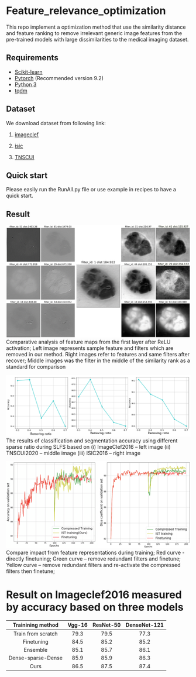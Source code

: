 # Feature_relevance_optimization
This repo implement a optimization method that use the similarity distance and feature ranking to remove irrelevant generic image features from the pre-trained models with large dissimilarities to the medical imaging dataset.

## Requirements
- [Scikit-learn](http://scikit-learn.org/stable/)
- [Pytorch](https://pytorch.org/) (Recommended version 9.2)
- [Python 3](https://www.python.org/)
- [tqdm](https://github.com/tqdm/tqdm)

## Dataset
We download dataset from following link: 
1. [imageclef](https://www.imageclef.org/2016)

2. [isic](https://www.isic-archive.com/#!/topWithHeader/wideContentTop/main)

3. [TNSCUI](https://tn-scui2020.grand-challenge.org/Dataset/)

## Quick start
Please easily run the RunAll.py file or use example in recipes to have a quick start.

## Result

![image](https://github.com/FredericChai/Feature_relevance_optimization/blob/main/src/1.png)
Comparative analysis of feature maps from the first layer after ReLU activation; Left image represents sample feature and filters which are removed in our method. Right images refer to features and same filters after recover; Middle images was the filter in the middle of the similarity rank as a standard for comparison

![image](https://github.com/FredericChai/Feature_relevance_optimization/blob/main/src/2.png)
The results of classification and segmentation accuracy using different sparse ratio during SLFS based on (i) ImageClef2016 – left image (ii) TNSCUI2020 – middle image (iii) ISIC2016 – right image

![image](https://github.com/FredericChai/Feature_relevance_optimization/blob/main/src/4.png)
Compare impact from feature representations during training; Red curve - directly finetuning; Green curve – remove redundant filters and finetune; Yellow curve – remove redundant filters and re-activate the compressed filters then finetune;

# Result on Imageclef2016 measured by accuracy based on three models
|     Trainining method  | Vgg-16 | ResNet-50 | DenseNet-121 |
|:--------------:|:----------------:|:----------------:|:----------------:|
| Train from scratch|  79.3    | 79.5   | 77.3    |
| Finetuning |  84.5    | 85.2 | 85.2    |
| Ensemble |  85.1    | 85.7   | 86.1    |
| Dense-sparse-Dense |  85.9    | 85.9    | 86.3  |
| Ours |  86.5    | 87.5  |87.4  |
